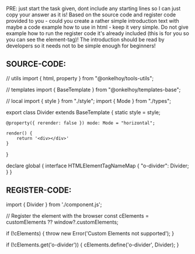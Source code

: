 PRE: just start the task given, dont include any starting lines so I can just copy your answer as it is!
 Based on the source code and register code provided to you - could you create a rather simple introduction text with maybe a code example how to use in html - keep it very simple. Do not give example how to run the register code it's already included (this is for you so you can see the element-tag)! The introduction should be read by developers so it needs not to be simple enough for beginners!

## SOURCE-CODE:
// utils 
import { html, property } from "@onkelhoy/tools-utils";

// templates
import { BaseTemplate } from "@onkelhoy/templates-base";

// local 
import { style } from "./style";
import { Mode } from "./types";

export class Divider extends BaseTemplate {
    static style = style;
    
    @property({ rerender: false }) mode: Mode = "horizontal";

    render() {
        return '<div></div>'
    }
}


declare global {
    interface HTMLElementTagNameMap {
        "o-divider": Divider;
    }
}
## REGISTER-CODE:
import { Divider } from './component.js';

// Register the element with the browser
const cElements = customElements ?? window?.customElements;

if (!cElements) {
  throw new Error('Custom Elements not supported');
}

if (!cElements.get('o-divider')) {
  cElements.define('o-divider', Divider);
}
